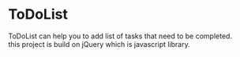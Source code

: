 # ToDoList
ToDoList can help you to add list of tasks that need to be completed. <br>this project is build on jQuery which is javascript library.
